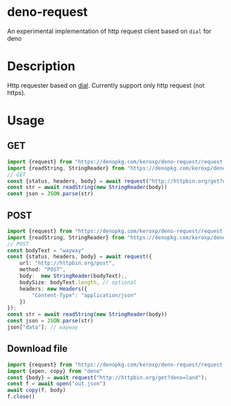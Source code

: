 # deno-request
An experimental implementation of http request client based on `dial` for deno

# Description

Http requester based on [dial](https://deno.land/typedoc/index.html#dial). Currently support only http request (not https).
# Usage

## GET
```main.ts
import {request} from "https://denopkg.com/keroxp/deno-request/request.ts"
import {readString, StringReader} from "https://denopkg.com/keroxp/deno-request/strings.ts"
// GET
const {status, headers, body} = await request("http://httpbin.org/get?deno=land");
const str = await readString(new StringReader(body))
const json = JSON.parse(str)

```

## POST

```main.ts
import {request} from "https://denopkg.com/keroxp/deno-request/request.ts"
import {readString, StringReader} from "https://denopkg.com/keroxp/deno-request/strings.ts"
// POST
const bodyText = "wayway"
const {status, headers, body} = await request({
    url: "http://httpbin.org/post",
    method: "POST",
    body:  new StringReader(bodyText);,
    bodySize: bodyText.length, // optional
    headers: new Headers({
        "Content-Type": "application/json"
    })
});
const str = await readString(new StringReader(body))
const json = JSON.parse(str)
json["data"]; // wayway
```

## Download file

```main.ts
import {request} from "https://denopkg.com/keroxp/deno-request/request.ts"
import {open, copy} from "deno"
const {body} = await request("http://httpbin.org/get?deno=land");
const f = await open("out.json")
await copy(f, body)
f.close()
```
